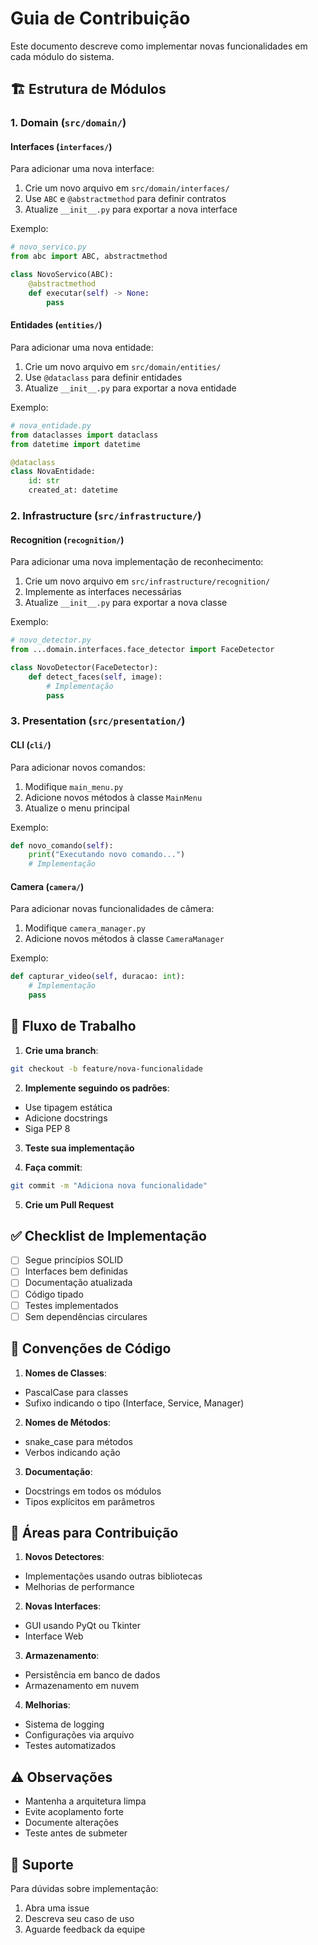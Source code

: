 # Guia de Contribuição

Este documento descreve como implementar novas funcionalidades em cada módulo do sistema.

## 🏗️ Estrutura de Módulos

### 1. Domain (`src/domain/`)

#### Interfaces (`interfaces/`)
Para adicionar uma nova interface:

1. Crie um novo arquivo em `src/domain/interfaces/`
2. Use `ABC` e `@abstractmethod` para definir contratos
3. Atualize `__init__.py` para exportar a nova interface

Exemplo:
```python
# novo_servico.py
from abc import ABC, abstractmethod

class NovoServico(ABC):
    @abstractmethod
    def executar(self) -> None:
        pass
```

#### Entidades (`entities/`)
Para adicionar uma nova entidade:

1. Crie um novo arquivo em `src/domain/entities/`
2. Use `@dataclass` para definir entidades
3. Atualize `__init__.py` para exportar a nova entidade

Exemplo:
```python
# nova_entidade.py
from dataclasses import dataclass
from datetime import datetime

@dataclass
class NovaEntidade:
    id: str
    created_at: datetime
```

### 2. Infrastructure (`src/infrastructure/`)

#### Recognition (`recognition/`)
Para adicionar uma nova implementação de reconhecimento:

1. Crie um novo arquivo em `src/infrastructure/recognition/`
2. Implemente as interfaces necessárias
3. Atualize `__init__.py` para exportar a nova classe

Exemplo:
```python
# novo_detector.py
from ...domain.interfaces.face_detector import FaceDetector

class NovoDetector(FaceDetector):
    def detect_faces(self, image):
        # Implementação
        pass
```

### 3. Presentation (`src/presentation/`)

#### CLI (`cli/`)
Para adicionar novos comandos:

1. Modifique `main_menu.py`
2. Adicione novos métodos à classe `MainMenu`
3. Atualize o menu principal

Exemplo:
```python
def novo_comando(self):
    print("Executando novo comando...")
    # Implementação
```

#### Camera (`camera/`)
Para adicionar novas funcionalidades de câmera:

1. Modifique `camera_manager.py`
2. Adicione novos métodos à classe `CameraManager`

Exemplo:
```python
def capturar_video(self, duracao: int):
    # Implementação
    pass
```

## 🔄 Fluxo de Trabalho

1. **Crie uma branch**:
```bash
git checkout -b feature/nova-funcionalidade
```

2. **Implemente seguindo os padrões**:
- Use tipagem estática
- Adicione docstrings
- Siga PEP 8

3. **Teste sua implementação**

4. **Faça commit**:
```bash
git commit -m "Adiciona nova funcionalidade"
```

5. **Crie um Pull Request**

## ✅ Checklist de Implementação

- [ ] Segue princípios SOLID
- [ ] Interfaces bem definidas
- [ ] Documentação atualizada
- [ ] Código tipado
- [ ] Testes implementados
- [ ] Sem dependências circulares

## 📝 Convenções de Código

1. **Nomes de Classes**:
- PascalCase para classes
- Sufixo indicando o tipo (Interface, Service, Manager)

2. **Nomes de Métodos**:
- snake_case para métodos
- Verbos indicando ação

3. **Documentação**:
- Docstrings em todos os módulos
- Tipos explícitos em parâmetros

## 🎯 Áreas para Contribuição

1. **Novos Detectores**:
- Implementações usando outras bibliotecas
- Melhorias de performance

2. **Novas Interfaces**:
- GUI usando PyQt ou Tkinter
- Interface Web

3. **Armazenamento**:
- Persistência em banco de dados
- Armazenamento em nuvem

4. **Melhorias**:
- Sistema de logging
- Configurações via arquivo
- Testes automatizados

## ⚠️ Observações

- Mantenha a arquitetura limpa
- Evite acoplamento forte
- Documente alterações
- Teste antes de submeter

## 🤝 Suporte

Para dúvidas sobre implementação:
1. Abra uma issue
2. Descreva seu caso de uso
3. Aguarde feedback da equipe